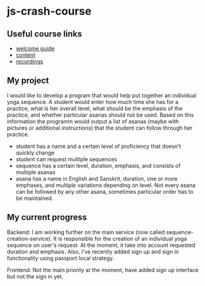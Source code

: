 # js-crash-course

## Useful course links
- [welcome guide](https://github.com/WTMBerlin/jscc-welcomeguide)
- [content](http://wtmberlin.com/javascript-crash-course/)
- [recordings](https://www.youtube.com/watch?v=xCr2v8I4x-I&list=PL9pDl_Oth4cqVnLrf5DCK4a_HhoAEhV4a)

## My project
I would like to develop a program that would help put together an individual yoga sequence. A student would enter how much time she has for a practice, what is her overall level, what should be the emphasis of the practice, and whether particular asanas should not be used. Based on this information the programm would output a list of asanas (maybe with pictures or additional instructions) that the student can follow through her practice.

- student has a name and a certain level of proficiency that doesn't quickly change
- student can request multiple sequences
- sequence has a certain level, duration, emphasis, and consists of multiple asanas
- asana has a name in English and Sanskrit, duration, one or more emphases, and multiple variations depending on level. Not every asana can be followed by any other asana, sometimes particular order has to be maintained.

## My current progress
Backend: I am working further on the main service (now called sequence-creation-service). It is responsible for the creation of an individual yoga sequence on user's request. At the moment, it take into account requested duration and emphasis. Also, I've recently added sign up and sign in functionality using passport local strategy.

Frontend: Not the main priority at the moment, have added sign up interface but not the sign in yet.
